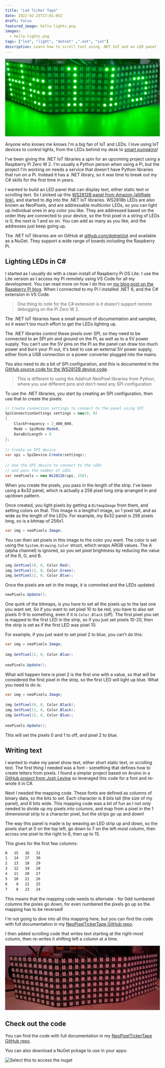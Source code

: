 ```yaml
---
title: "Led Ticker Tape"
date: 2022-02-25T17:01:05Z
draft: false
featured_image: hello-lights.png
images: 
  - hello-lights.png
tags: ["led", "light", "dotnet" ,".net", "iot"]
description: Learn how to scroll text using .NET IoT and an LED panel
---
```


![An LED panel showing Hello in green](hello-lights.png)

Anyone who knows me knows I'm a big fan of IoT and LEDs. I love using IoT devices to control lights, from the LEDs behind my desk to [smart pumpkins](https://www.youtube.com/watch?v=h5ETn4PTdQA)!

I've been giving the .NET IoT libraries a spin for an upcoming project using a Raspberry Pi Zero W 2. I'm usually a Python person when using a Pi, but the project I'm working on needs a service that doesn't have Python libraries that run on a Pi. Instead it has a .NET library, so it was time to break out my C# skills for the first time in years.

I wanted to build an LED panel that can display text, either static text or scrolling text. So I picked up this [WS2812B panel from Amazon (allifliate link)](https://amzn.to/3sVjF7M), and started to dig into the .NET IoT libraries. WS2818b LEDs are also known as NeoPixels, and are addressable multicolor LEDs, so you can light up individual ones in any color you like. They are addressed based on the order they are connected to your device, so the first pixel in a string of LEDs is 0, the next is 1 and so on. You can add as many as you like, and the addresses just keep going up.

The .NET IoT libraries are on GitHub at [github.com/dotnet/iot](https://github.com/dotnet/iot) and available as a NuGet. They support a wide range of boards including the Raspberry Pi.

## Lighting LEDs in C\#

I started as I usually do with a clean install of Raspberry Pi OS Lite. I use the Lite version as I access my Pi remotely using VS Code for all my development. You can read more on how I do this on [my blog post on the Raspberry Pi blog](https://www.raspberrypi.com/news/coding-on-raspberry-pi-remotely-with-visual-studio-code/). When I connected to my Pi I installed .NET 6, and the C# extension in VS Code.

> One thing to note for the C# extension is it doesn't support remote debugging on the Pi Zero W 2.

The .NET IoT libraries have a small amount of documentation and samples, so it wasn't too much effort to get the LEDs lighting up.

The .NET libraries control these pixels over SPI, so they need to be connected to an SPI pin and ground on the Pi, as well as to a 5V power supply. You can't use the 5V pins on the Pi as the panel can draw too much power and burn your Pi out, it's best to use an external 5V power supply, either from a USB connection or a power converter plugged into the mains.

You also need to do a bit of SPI configuration, and this is documented in the [GitHub source code for the WS2812B device code](https://github.com/dotnet/iot/tree/main/src/devices/Ws28xx).

> This is different to using the Adafruit NeoPixel libraries from Python, where you use different pins and don't need any SPI configuration.

To use the .NET libraries, you start by creating an SPI configuration, then use that to create the pixels:

```csharp
// Create connection settings to connect to the panel using SPI
SpiConnectionSettings settings = new(0, 0)
{
    ClockFrequency = 2_400_000,
    Mode = SpiMode.Mode0,
    DataBitLength = 8
};

// Create an SPI device
var spi = SpiDevice.Create(settings);

// Use the SPI device to connect to the LEDs
// and pass the number of LEDs
var neoPixels = new Ws2812b(spi, 256);
```

When you create the pixels, you pass in the length of the strip. I've been using a 8x32 panel, which is actually a 256 pixel long strip arranged in and up/down pattern.

Once created, you light pixels by getting a `BitmapImage` from them, and setting colors on that. This image is a lengthx1 image, so 1 pixel tall, and as wide as the length of the LEDs. For example, my 8x32 panel is 256 pixels long, so is a bitmap of 256x1.

```csharp
var img = neoPixels.Image;
```

You can then set pixels in this image to the color you want. The color is set using the `System.Drawing.Color` struct, which wraps ARGB values. The A (alpha channel) is ignored, so you set pixel brightness by reducing the value of the R, G, and B.

```csharp
img.SetPixel(0, 0, Color.Red);
img.SetPixel(1, 0, Color.Green);
img.SetPixel(2, 0, Color.Blue);
```

Once the pixels are set in the image, it is commited and the LEDs updated.

```csharp
neoPixels.Update();
```

One quirk of the bitmaps, is you have to set all the pixels up to the last one you want set. So if you want to set pixel 10 to be red, you have to also set pixels 0-9 to something, even if it is `Color.Black` (off). The first pixel you set is mapped to the first LED in the strip, so if you just set pixels 10-20, then the strip is set as if the first LED was pixel 10.

For example, if you just want to set pixel 2 to blue, you can't do this:

```csharp
var img = neoPixels.Image;

img.SetPixel(2, 0, Color.Blue);

neoPixels.Update();
```

What will happen here is pixel 2 is the first one with a value, so that will be considered the first pixel in the strip, so the first LED will light up blue.
What you need to do is:

```csharp
var img = neoPixels.Image;

img.SetPixel(0, 0, Color.Black);
img.SetPixel(1, 0, Color.Black);
img.SetPixel(2, 0, Color.Blue);

neoPixels.Update();
```

This will set the pixels 0 and 1 to off, and pixel 2 to blue.

## Writing text

I wanted to make my panel show text, either short static text, or scrolling text. The first thing I needed was a font - something that defines how to create letters from pixels. I found a simplar project based on Aruino in a [GitHub project from Josh Levine](https://github.com/bigjosh/SimpleTickerTape/tree/main/fonts) so leveraged this code for a font and re-wrote it in C#.

Next I needed the mapping code. These fonts are defined as columns of binary data, so the bits to set. Each character is 8 bits tall (the size of my panel), and 6 bits wide. This mapping code was a bit of fun as I not only needed to divide up my pixels into columns, and map from a pixel in the 1 dimensional strip to a character pixel, but the strips go up and down!

The way this panel is made is by weaving an LED strip up and down, so the pixels start at 0 on the top left, go down to 7 on the left-most column, then across one pixel to the right to 8, then up to 15.

This gives for the first few columns:

```sh
0   15   16   31
1   14   17   30
2   13   18   29
3   12   19   28
4   11   20   27
5   10   21   26
6    9   22   25
7    8   23   24
```

This means that the mapping code needs to alternate - for 0dd numbered columns the pixles go down, for even numbered the pixels go up so the mapping has to be reversed!

I'm not going to dive into all this mapping here, but you can find the code with full documentation in my [NeoPixelTickerTape GitHub repo](https://github.com/jimbobbennett/NeoPixelTickerTape).

I then added scrolling code that writes text starting at the right-most column, then re-writes it shifting left a column at a time.

![Hello world scrolling across the ticker tape](tickertape.gif)

## Check out the code

You can find the code with full documentation in my [NeoPixelTickerTape GitHub repo](https://github.com/jimbobbennett/NeoPixelTickerTape).

You can also download a NuGet pckage to use in your apps:

![Select this to access the nuget](https://img.shields.io/nuget/v/JimBobBennett.NeoPixelTickerTape.svg?style=flat&logo=nuget)
